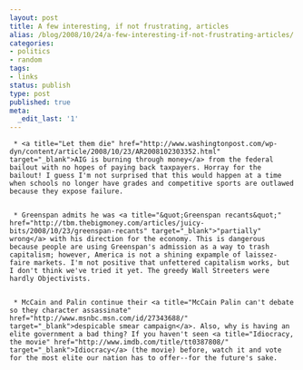 ```yaml
---
layout: post
title: A few interesting, if not frustrating, articles
alias: /blog/2008/10/24/a-few-interesting-if-not-frustrating-articles/
categories:
- politics
- random
tags:
- links
status: publish
type: post
published: true
meta:
  _edit_last: '1'
---
```


	 * <a title="Let them die" href="http://www.washingtonpost.com/wp-dyn/content/article/2008/10/23/AR2008102303352.html" target="_blank">AIG is burning through money</a> from the federal bailout with no hopes of paying back taxpayers. Horray for the bailout! I guess I'm not surprised that this would happen at a time when schools no longer have grades and competitive sports are outlawed because they expose failure.


	 * Greenspan admits he was <a title="&quot;Greenspan recants&quot;" href="http://tbm.thebigmoney.com/articles/juicy-bits/2008/10/23/greenspan-recants" target="_blank">"partially" wrong</a> with his direction for the economy. This is dangerous because people are using Greenspan's admission as a way to trash capitalism; however, America is not a shining expample of laissez-faire markets. I'm not positive that unfettered capitalism works, but I don't think we've tried it yet. The greedy Wall Streeters were hardly Objectivists.


	 * McCain and Palin continue their <a title="McCain Palin can't debate so they character assassinate" href="http://www.msnbc.msn.com/id/27343688/" target="_blank">despicable smear campaign</a>. Also, why is having an elite government a bad thing? If you haven't seen <a title="Idiocracy, the movie" href="http://www.imdb.com/title/tt0387808/" target="_blank">Idiocracy</a> (the movie) before, watch it and vote for the most elite our nation has to offer--for the future's sake.

